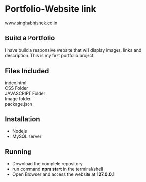 # Portfolio-Website link
www.singhabhishek.co.in <br>
## Build a Portfolio ##
I have build a responsive website that will display images. links and description. This is my first portfolio project.

## Files Included ##
index.html<br>
CSS Folder<br>
JAVASCRIPT Folder<br>
Image folder<br>
package.json

## Installation ##
* Nodejs<br>
* MySQL server

## Running ##
* Download the complete repository<br>
* run command **npm start** in the terminal/shell <br>
* Open Browser and access the website at **127.0.0.1** <br>
